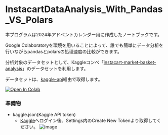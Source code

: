 # InstacartDataAnalysis_With_Pandas_VS_Polars

本プログラムは2024年アドベントカレンダー用に作成したノートブックです。

Google Colaboratoryを環境を用いることによって、誰でも簡単にデータ分析を行いながらpandasとpolarsの処理速度の比較ができます。

分析対象のデータセットとして、Kaggleコンペ「[instacart-market-basket-analysis](https://www.kaggle.com/competitions/instacart-market-basket-analysis)」のデータセットを利用します。

データセットは、[kaggle-api](https://github.com/Kaggle/kaggle-api)経由で取得します。

[![Open In Colab](https://colab.research.google.com/assets/colab-badge.svg)](https://colab.research.google.com/github/CoffeePenguin/InstacartDataAnalysis_With_Pandas_VS_Polars/blob/main/InstacartDataAnalysis_With_Pandas_VS_Polars.ipynb)

### 準備物
- kaggle.json(Kaggle API token)
  - [Kaggle](https://www.kaggle.com)へログイン後、Settings内のCreate New Tokenより取得してください。
    ![image](https://github.com/user-attachments/assets/224c8182-b6cd-480e-afcd-5a8b5574423e)


